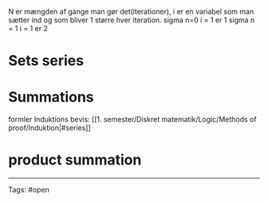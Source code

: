 N er mængden af gange man gør det(iterationer), i er en variabel som man sætter ind og som bliver 1 større hver iteration. 
sigma n=0 i = 1 er 1 
sigma n = 1 i = 1 er 2
# Sets series
# Summations
formler 
Induktions bevis: [[1. semester/Diskret matematik/Logic/Methods of proof/Induktion|#series]]
# product summation

--- 
Tags: #open 

